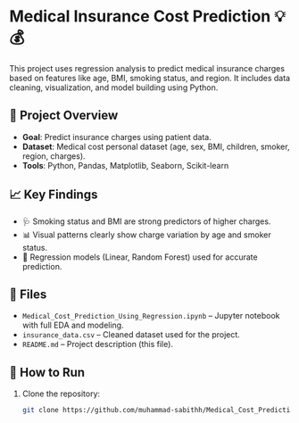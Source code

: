 # Medical Insurance Cost Prediction 💡💰

This project uses regression analysis to predict medical insurance charges based on features like age, BMI, smoking status, and region. It includes data cleaning, visualization, and model building using Python.

## 📌 Project Overview

- **Goal**: Predict insurance charges using patient data.
- **Dataset**: Medical cost personal dataset (age, sex, BMI, children, smoker, region, charges).
- **Tools**: Python, Pandas, Matplotlib, Seaborn, Scikit-learn

## 📈 Key Findings

- 🩺 Smoking status and BMI are strong predictors of higher charges.
- 📊 Visual patterns clearly show charge variation by age and smoker status.
- 🧠 Regression models (Linear, Random Forest) used for accurate prediction.

## 📂 Files

- `Medical_Cost_Prediction_Using_Regression.ipynb` – Jupyter notebook with full EDA and modeling.
- `insurance_data.csv` – Cleaned dataset used for the project.
- `README.md` – Project description (this file).

## 🚀 How to Run

1. Clone the repository:
   ```bash
   git clone https://github.com/muhammad-sabithh/Medical_Cost_Prediction.git
